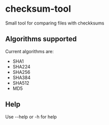# checksum-tool
Small tool for comparing files with checkksums

## Algorithms supported

Current algorithms are:
- SHA1
- SHA224
- SHA256
- SHA384
- SHA512
- MD5

## Help

Use --help or -h for help